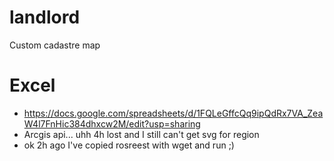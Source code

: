 # landlord
Custom cadastre map


# Excel
- https://docs.google.com/spreadsheets/d/1FQLeGffcQq9ipQdRx7VA_ZeaW4l7FnHic384dhxcw2M/edit?usp=sharing
- Arcgis api... uhh 4h lost and I still can't get svg for region
- ok 2h ago I've copied rosreest with wget and run ;)
